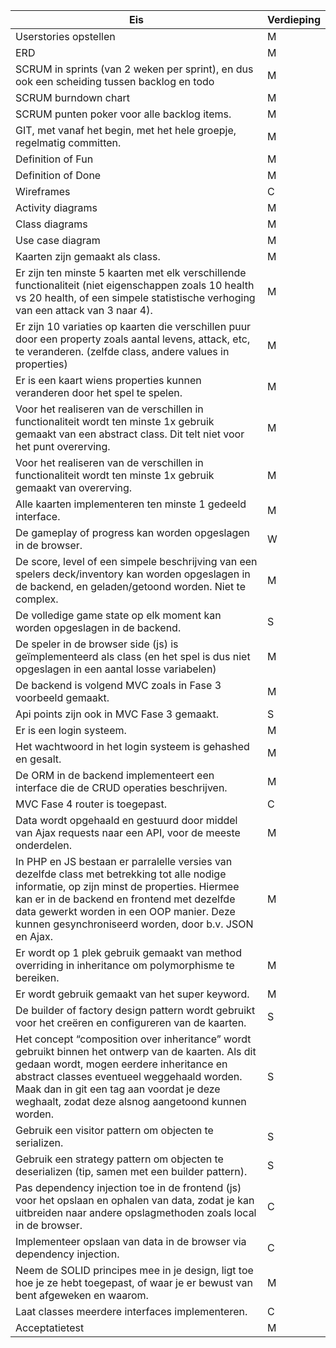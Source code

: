 | Eis | Verdieping |
| --- | --- |
| Userstories opstellen | M |
| ERD | M |
| SCRUM in sprints (van 2 weken per sprint), en dus ook een scheiding tussen backlog en todo | M |
| SCRUM burndown chart | M |
| SCRUM punten poker voor alle backlog items. | M |
| GIT, met vanaf het begin, met het hele groepje, regelmatig committen. | M |
| Definition of Fun | M |
| Definition of Done | M |
| Wireframes | C |
| Activity diagrams | M |
| Class diagrams | M |
| Use case diagram | M |
| Kaarten zijn gemaakt als class. | M |
| Er zijn ten minste 5 kaarten met elk verschillende functionaliteit (niet eigenschappen zoals 10 health vs 20 health, of een simpele statistische verhoging van een attack van 3 naar 4). | M |
| Er zijn 10 variaties op kaarten die verschillen puur door een property zoals aantal levens, attack, etc, te veranderen. (zelfde class, andere values in properties) | M |
| Er is een kaart wiens properties kunnen veranderen door het spel te spelen. | M |
| Voor het realiseren van de verschillen in functionaliteit wordt ten minste 1x gebruik gemaakt van een abstract class. Dit telt niet voor het punt overerving. | M |
| Voor het realiseren van de verschillen in functionaliteit wordt ten minste 1x gebruik gemaakt van overerving. | M |
| Alle kaarten implementeren ten minste 1 gedeeld interface. | M |
| De gameplay of progress kan worden opgeslagen in de browser. | W |
| De score, level of een simpele beschrijving van een spelers deck/inventory kan worden opgeslagen in de backend, en geladen/getoond worden. Niet te complex. | M |
| De volledige game state op elk moment kan worden opgeslagen in de backend. | S |
| De speler in de browser side (js) is geïmplementeerd als class (en het spel is dus niet opgeslagen in een aantal losse variabelen) | M |
| De backend is volgend MVC zoals in Fase 3 voorbeeld gemaakt. | M |
| Api points zijn ook in MVC Fase 3 gemaakt. | S |
| Er is een login systeem. | M |
| Het wachtwoord in het login systeem is gehashed en gesalt. | M |
| De ORM in de backend implementeert een interface die de CRUD operaties beschrijven. | M |
| MVC Fase 4 router is toegepast. | C |
| Data wordt opgehaald en gestuurd door middel van Ajax requests naar een API, voor de meeste onderdelen. | M |
| In PHP en JS bestaan er parralelle versies van dezelfde class met betrekking tot alle nodige informatie, op zijn minst de properties. Hiermee kan er in de backend en frontend met dezelfde data gewerkt worden in een OOP manier. Deze kunnen gesynchroniseerd worden, door b.v. JSON en Ajax. | M |
| Er wordt op 1 plek gebruik gemaakt van method overriding in inheritance om polymorphisme te bereiken. | M |
| Er wordt gebruik gemaakt van het super keyword. | M |
| De builder of factory design pattern wordt gebruikt voor het creëren en configureren van de kaarten. | S |
| Het concept “composition over inheritance” wordt gebruikt binnen het ontwerp van de kaarten. Als dit gedaan wordt, mogen eerdere inheritance en abstract classes eventueel weggehaald worden. Maak dan in git een tag aan voordat je deze weghaalt, zodat deze alsnog aangetoond kunnen worden. | S |
| Gebruik een visitor pattern om objecten te serializen. | S |
| Gebruik een strategy pattern om objecten te deserializen (tip, samen met een builder pattern). | S |
| Pas dependency injection toe in de frontend (js) voor het opslaan en ophalen van data, zodat je kan uitbreiden naar andere opslagmethoden zoals local in de browser. | C |
| Implementeer opslaan van data in de browser via dependency injection. | C |
| Neem de SOLID principes mee in je design, ligt toe hoe je ze hebt toegepast, of waar je er bewust van bent afgeweken en waarom. | M |
| Laat classes meerdere interfaces implementeren. | C |
| Acceptatietest | M |

